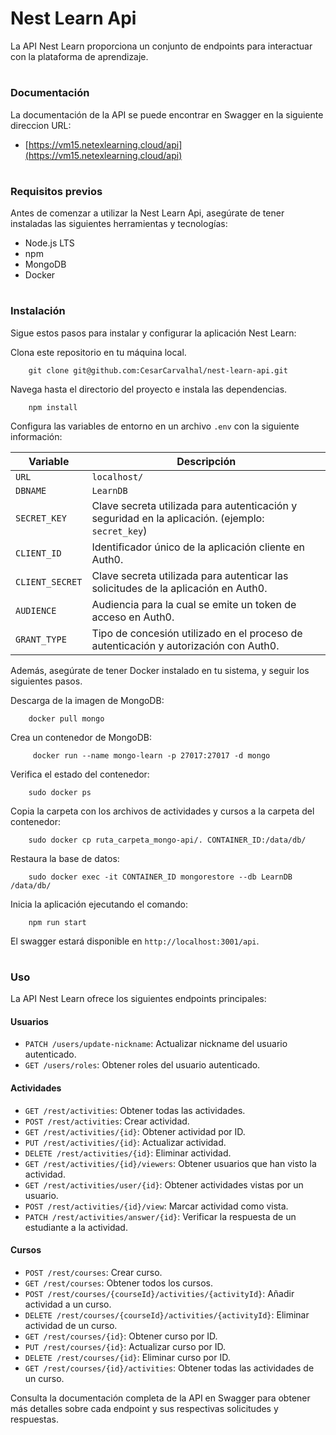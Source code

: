 # Nest Learn Api
La API Nest Learn proporciona un conjunto de endpoints para interactuar con la plataforma de aprendizaje.

 
#
### Documentación
La documentación de la API se puede encontrar en Swagger en la siguiente direccion URL:

- [https://vm15.netexlearning.cloud/api](https://vm15.netexlearning.cloud/api)


#
### Requisitos previos
Antes de comenzar a utilizar la Nest Learn Api, asegúrate de tener instaladas las siguientes herramientas y tecnologías:

- Node.js LTS
- npm 
- MongoDB
- Docker

 
#
### Instalación
Sigue estos pasos para instalar y configurar la aplicación Nest Learn:

Clona este repositorio en tu máquina local.

		git clone git@github.com:CesarCarvalhal/nest-learn-api.git
    
Navega hasta el directorio del proyecto e instala las dependencias.
	
		npm install
	
Configura las variables de entorno en un archivo `.env` con la siguiente información:

 
 | Variable        | Descripción                                                                                          |
|-----------------|------------------------------------------------------------------------------------------------------|
| `URL`           | `localhost/`  |
| `DBNAME`        | `LearnDB`     |
| `SECRET_KEY`    | Clave secreta utilizada para autenticación y seguridad en la aplicación. (ejemplo: `secret_key`)       |
| `CLIENT_ID`     | Identificador único de la aplicación cliente en Auth0.                                               |
| `CLIENT_SECRET` | Clave secreta utilizada para autenticar las solicitudes de la aplicación en Auth0.                  |
| `AUDIENCE`      | Audiencia para la cual se emite un token de acceso en Auth0.                                         |
| `GRANT_TYPE`    | Tipo de concesión utilizado en el proceso de autenticación y autorización con Auth0.                |


 

Además, asegúrate de tener Docker instalado en tu sistema, y seguir los siguientes pasos.

 
Descarga de la imagen de MongoDB:

		docker pull mongo
		
Crea un contenedor de MongoDB:

		 docker run --name mongo-learn -p 27017:27017 -d mongo

Verifica el estado del contenedor:

		sudo docker ps
		
Copia la carpeta con los archivos de actividades y cursos a la carpeta del contenedor:

		sudo docker cp ruta_carpeta_mongo-api/. CONTAINER_ID:/data/db/

Restaura la base de datos:

		sudo docker exec -it CONTAINER_ID mongorestore --db LearnDB /data/db/
		
Inicia la aplicación ejecutando el comando:

		npm run start
		
El swagger estará disponible en `http://localhost:3001/api`.

 

#
### Uso
La API Nest Learn ofrece los siguientes endpoints principales:


#### Usuarios
- `PATCH /users/update-nickname`: Actualizar nickname del usuario autenticado.
- `GET /users/roles`: Obtener roles del usuario autenticado.


#### Actividades
- `GET /rest/activities`: Obtener todas las actividades.
- `POST /rest/activities`: Crear actividad.
- `GET /rest/activities/{id}`: Obtener actividad por ID.
- `PUT /rest/activities/{id}`: Actualizar actividad.
- `DELETE /rest/activities/{id}`: Eliminar actividad.
- `GET /rest/activities/{id}/viewers`: Obtener usuarios que han visto la actividad.
- `GET /rest/activities/user/{id}`: Obtener actividades vistas por un usuario.
- `POST /rest/activities/{id}/view`: Marcar actividad como vista.
- `PATCH /rest/activities/answer/{id}`: Verificar la respuesta de un estudiante a la actividad.


#### Cursos
- `POST /rest/courses`: Crear curso.
- `GET /rest/courses`: Obtener todos los cursos.
- `POST /rest/courses/{courseId}/activities/{activityId}`: Añadir actividad a un curso.
- `DELETE /rest/courses/{courseId}/activities/{activityId}`: Eliminar actividad de un curso.
- `GET /rest/courses/{id}`: Obtener curso por ID.
- `PUT /rest/courses/{id}`: Actualizar curso por ID.
- `DELETE /rest/courses/{id}`: Eliminar curso por ID.
- `GET /rest/courses/{id}/activities`: Obtener todas las actividades de un curso.

 

Consulta la documentación completa de la API en Swagger para obtener más detalles sobre cada endpoint y sus respectivas solicitudes y respuestas.
